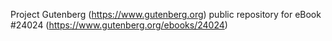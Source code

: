 Project Gutenberg (https://www.gutenberg.org) public repository for eBook #24024 (https://www.gutenberg.org/ebooks/24024)
